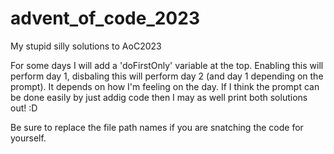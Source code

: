 # advent_of_code_2023
My stupid silly solutions to AoC2023

For some days I will add a 'doFirstOnly' variable at the top. Enabling this will perform day 1, disbaling this will perform day 2 (and day 1 depending on the prompt).
It depends on how I'm feeling on the day. If I think the prompt can be done easily by just addig code then I may as well print both solutions out! :D

Be sure to replace the file path names if you are snatching the code for yourself.
